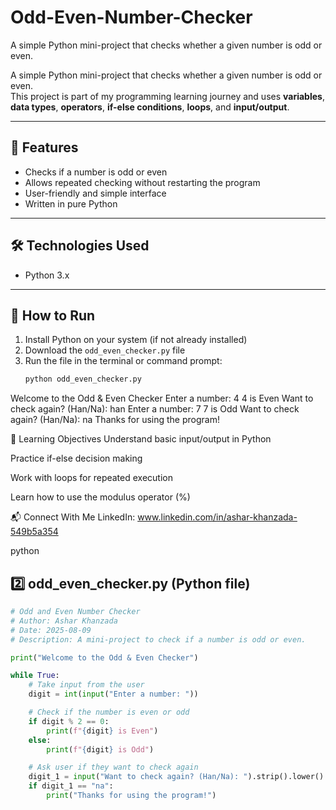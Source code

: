 # Odd-Even-Number-Checker
A simple Python mini-project that checks whether a given number is odd or even. 

A simple Python mini-project that checks whether a given number is odd or even.  
This project is part of my programming learning journey and uses **variables**, **data types**, **operators**, **if-else conditions**, **loops**, and **input/output**.

---

## 📌 Features
- Checks if a number is odd or even
- Allows repeated checking without restarting the program
- User-friendly and simple interface
- Written in pure Python

---

## 🛠️ Technologies Used
- Python 3.x

---

## 🚀 How to Run
1. Install Python on your system (if not already installed)  
2. Download the `odd_even_checker.py` file  
3. Run the file in the terminal or command prompt:
   ```bash
   python odd_even_checker.py

Welcome to the Odd & Even Checker
Enter a number: 4
4 is Even
Want to check again? (Han/Na): han
Enter a number: 7
7 is Odd
Want to check again? (Han/Na): na
Thanks for using the program!

🎯 Learning Objectives
Understand basic input/output in Python

Practice if-else decision making

Work with loops for repeated execution

Learn how to use the modulus operator (%)

📬 Connect With Me
LinkedIn: www.linkedin.com/in/ashar-khanzada-549b5a354

python

## **2️⃣ odd_even_checker.py (Python file)**
```python
# Odd and Even Number Checker
# Author: Ashar Khanzada
# Date: 2025-08-09
# Description: A mini-project to check if a number is odd or even.

print("Welcome to the Odd & Even Checker")

while True:
    # Take input from the user
    digit = int(input("Enter a number: "))

    # Check if the number is even or odd
    if digit % 2 == 0:
        print(f"{digit} is Even")
    else:
        print(f"{digit} is Odd")

    # Ask user if they want to check again
    digit_1 = input("Want to check again? (Han/Na): ").strip().lower()
    if digit_1 == "na":
        print("Thanks for using the program!")
